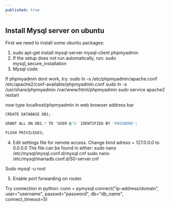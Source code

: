 ```yaml
---
published: true
---
```

## Install Mysql server on ubuntu

First we need to install some ubuntu packages:

1. sudo apt-get install mysql-server mysql-client phpmyadmin
2. If the setup does not run automatically, run: sudo mysql_secure_installation
3. Mysql code:

If phpmyadmin dont work, try:
sudo ln -s /etc/phpmyadmin/apache.conf /etc/apache2/conf-available/phpmyadmin.conf
sudo ln -s /usr/share/phpmyadmin /var/www/html/phpmyadmin
sudo service apache2 restart

now type  localhost/phpmyadmin in web browser address bar

```css 
CREATE DATABASE DB1;

GRANT ALL ON DB1.* TO 'USER'@'%' IDENTIFIED BY 'PASSWORD';

FLUSH PRIVILEGES;
```

4. Edit settings file for remote access. Change bind adress = 127.0.0.0 to 0.0.0.0
The file can be found in either:
sudo nano /etc/mysql/mysql.conf.d/mysql.cnf
sudo nano /etc/mysql/mariadb.conf.d/50-server.cnf

Sudo mysql -u root

5. Enable port forwarding on router.

Try connection in python:
conn = pymysql.connect("ip-address/domain", user="username", passwd="password", db="db_name", connect_timeout=5)
